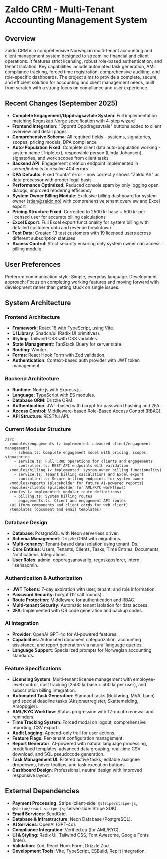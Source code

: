 # Zaldo CRM - Multi-Tenant Accounting Management System

## Overview
Zaldo CRM is a comprehensive Norwegian multi-tenant accounting and client management system designed to streamline financial and client operations. It features strict licensing, robust role-based authentication, and tenant isolation. Key capabilities include automated task generation, AML compliance tracking, forced time registration, comprehensive auditing, and role-specific dashboards. The project aims to provide a complete, secure, and efficient solution for accounting and client management needs, built from scratch with a strong focus on compliance and user experience.

## Recent Changes (September 2025)
- **Complete Engagement/Oppdragsavtale System**: Full implementation matching Regnskap Norge specification with 4-step wizard
- **Frontend Integration**: "Opprett Oppdragsavtale" buttons added to client overview and detail pages
- **Comprehensive Schema**: All required fields - systems, signatories, scopes, pricing models, DPA compliance
- **Auto-Population Fixed**: Complete client data auto-population working - system name (Tripletex), responsible person (Linda Johansen), signatories, and work scopes from client tasks
- **Backend API**: Engagement creation endpoint implemented in server/index.ts to resolve 404 errors
- **DPA Defaults**: Fixed "conta" error - now correctly shows "Zaldo AS" as data processor with proper legal basis
- **Performance Optimized**: Reduced console spam by only logging open dialogs, improved rendering efficiency
- **System Owner Billing Module**: Exclusive billing dashboard for system owner (stian@zaldo.no) with comprehensive tenant overview and Excel export
- **Pricing Structure Fixed**: Corrected to 2500 kr base + 500 kr per licensed user for accurate billing calculations
- **Excel Export**: Full Excel export functionality for system billing with detailed customer data and revenue breakdown
- **Test Data**: Created 13 test customers with 19 licensed users across different subscription statuses
- **Access Control**: Strict security ensuring only system owner can access billing module

## User Preferences
Preferred communication style: Simple, everyday language.
Development approach: Focus on completing working features and moving forward with development rather than getting stuck on single issues.

## System Architecture

### Frontend Architecture
- **Framework**: React 18 with TypeScript, using Vite.
- **UI Library**: Shadcn/ui (Radix UI primitives).
- **Styling**: Tailwind CSS with CSS variables.
- **State Management**: TanStack Query for server state.
- **Routing**: Wouter.
- **Forms**: React Hook Form with Zod validation.
- **Authentication**: Context-based auth provider with JWT token management.

### Backend Architecture
- **Runtime**: Node.js with Express.js.
- **Language**: TypeScript with ES modules.
- **Database ORM**: Drizzle ORM.
- **Authentication**: JWT-based with bcrypt for password hashing and 2FA.
- **Access Control**: Middleware-based Role-Based Access Control (RBAC).
- **API Structure**: RESTful API.

### Current Modular Structure
```
/src
  /modules/engagements (✓ implemented: advanced client/engagement management)
    - schema.ts: Complete engagement model with pricing, scopes, signatories
    - service.ts: Full CRUD operations for clients and engagements
    - controller.ts: REST API endpoints with validation
  /modules/billing (✓ implemented: system owner billing functionality)
    - service.ts: Tenant billing calculations and Excel export
    - controller.ts: Secure billing endpoints for system owner
  /modules/reports (placeholder for future AI-powered reports)
  /modules/clients (placeholder for AML/KYC workflows)
  /routes (✓ implemented: modular route definitions)
    - billing.ts: System billing routes
    - engagements.ts: Client and engagement API routes
  /ui (form components and client cards for web client)
  /templates (document and email templates)
```

### Database Design
- **Database**: PostgreSQL with Neon serverless driver.
- **Schema Management**: Drizzle ORM with migrations.
- **Multi-tenancy**: Tenant-based data isolation using tenant IDs.
- **Core Entities**: Users, Tenants, Clients, Tasks, Time Entries, Documents, Notifications, Integrations.
- **User Roles**: admin, oppdragsansvarlig, regnskapsfører, intern, lisensadmin.

### Authentication & Authorization
- **JWT Tokens**: 7-day expiration with user, tenant, and role information.
- **Password Security**: bcrypt (12 salt rounds).
- **Route Protection**: Middleware for authentication and RBAC.
- **Multi-tenant Security**: Automatic tenant isolation for data access.
- **2FA**: Implemented with QR code generation and backup codes.

### AI Integration
- **Provider**: OpenAI GPT-4o for AI-powered features.
- **Capabilities**: Automated document categorization, accounting assistance, and report generation via natural language queries.
- **Language Support**: Specialized prompts for Norwegian accounting standards.

### Feature Specifications
- **Licensing System**: Multi-tenant license management with employee-level control, cost tracking (2500 kr base + 500 kr per user), and subscription billing integration.
- **Automated Task Generation**: Standard tasks (Bokføring, MVA, Lønn) and special deadline tasks (Aksjonærregister, Skattemelding, Årsoppgjør).
- **AML/KYC Workflow**: Status progression with 12-month renewal and reminders.
- **Time Tracking System**: Forced modal on logout, comprehensive reporting, CSV export.
- **Audit Logging**: Append-only trail for user actions.
- **Feature Flags**: Per-tenant configuration management.
- **Report Generator**: AI-powered with natural language processing, predefined templates, advanced data grouping, real-time CSV download, and SQL pseudocode generation.
- **Task Management UI**: Filtered active tasks, editable assignee dropdowns, hover tooltips, and task execution buttons.
- **Dashboard Design**: Professional, neutral design with improved responsive layout.

## External Dependencies

-   **Payment Processing**: Stripe (client-side: `@stripe/stripe-js`, `@stripe/react-stripe-js`; server-side: Stripe SDK).
-   **Email Services**: SendGrid.
-   **Database & Infrastructure**: Neon Database (PostgreSQL).
-   **AI Services**: OpenAI (GPT-4o).
-   **Compliance Integration**: Verified.eu (for AML/KYC).
-   **UI & Styling**: Radix UI, Tailwind CSS, Font Awesome, Google Fonts (Inter).
-   **Validation**: Zod, React Hook Form, Drizzle Zod.
-   **Development Tools**: Vite, TypeScript, ESBuild, Replit Integration.